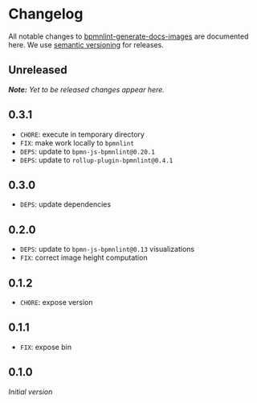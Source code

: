 # Changelog

All notable changes to [bpmnlint-generate-docs-images](https://github.com/bpmn-io/bpmnlint-generate-docs-images) are documented here. We use [semantic versioning](http://semver.org/) for releases.

## Unreleased

___Note:__ Yet to be released changes appear here._

## 0.3.1

* `CHORE`: execute in temporary directory
* `FIX`: make work locally to `bpmnlint`
* `DEPS`: update to `bpmn-js-bpmnlint@0.20.1`
* `DEPS`: update to `rollup-plugin-bpmnlint@0.4.1`

## 0.3.0

* `DEPS`: update dependencies

## 0.2.0

* `DEPS`: update to `bpmn-js-bpmnlint@0.13` visualizations
* `FIX`: correct image height computation

## 0.1.2

* `CHORE`: expose version

## 0.1.1

* `FIX`: expose bin

## 0.1.0

_Initial version_
